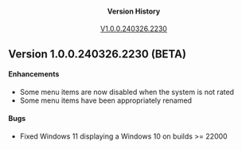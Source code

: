 <h4 align="center">Version History</h4>
<p align="center">
  <a href="#version-1002403262230-beta">V1.0.0.240326.2230</a>
</p>

## Version 1.0.0.240326.2230 (BETA)

#### Enhancements
- Some menu items are now disabled when the system is not rated
- Some menu items have been appropriately renamed

#### Bugs
- Fixed Windows 11 displaying a Windows 10 on builds >= 22000